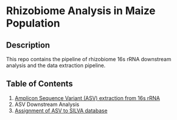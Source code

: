 # Rhizobiome Analysis in Maize Population

## Description
This repo contains the pipeline of rhizobiome 16s rRNA downstream analysis and the data extraction pipeline.

## Table of Contents
1. [Amplicon Sequence Variant (ASV) extraction from 16s rRNA](#16sRNA)
2. ASV Downstream Analysis
3. [Assignment of ASV to SILVA database](#silva)


